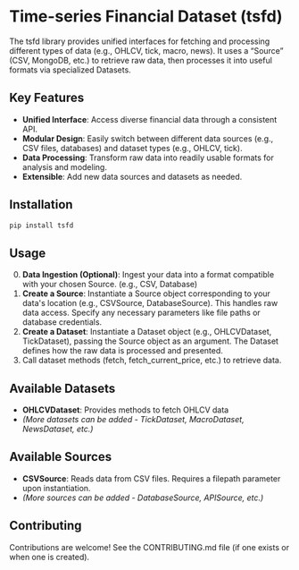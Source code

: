 # Time-series Financial Dataset (tsfd)

The tsfd library provides unified interfaces for fetching and processing different types of data (e.g., OHLCV, tick, macro, news). It uses a “Source” (CSV, MongoDB, etc.) to retrieve raw data, then processes it into useful formats via specialized Datasets.

## Key Features

- **Unified Interface**: Access diverse financial data through a consistent API.
- **Modular Design**: Easily switch between different data sources (e.g., CSV files, databases) and dataset types (e.g., OHLCV, tick).
- **Data Processing**: Transform raw data into readily usable formats for analysis and modeling.
- **Extensible**: Add new data sources and datasets as needed.

## Installation

```bash
pip install tsfd
```

## Usage

0. **Data Ingestion (Optional)**: Ingest your data into a format compatible with your chosen Source. (e.g., CSV, Database)
1. **Create a Source**: Instantiate a Source object corresponding to your data's location (e.g., CSVSource, DatabaseSource). This handles raw data access. Specify any necessary parameters like file paths or database credentials.
2. **Create a Dataset**: Instantiate a Dataset object (e.g., OHLCVDataset, TickDataset), passing the Source object as an argument. The Dataset defines how the raw data is processed and presented.
3. Call dataset methods (fetch, fetch_current_price, etc.) to retrieve data.

## Available Datasets

- **OHLCVDataset**: Provides methods to fetch OHLCV data
- _(More datasets can be added - TickDataset, MacroDataset, NewsDataset, etc.)_

## Available Sources

- **CSVSource**: Reads data from CSV files. Requires a filepath parameter upon instantiation.
- _(More sources can be added - DatabaseSource, APISource, etc.)_

## Contributing

Contributions are welcome! See the CONTRIBUTING.md file (if one exists or when one is created).
